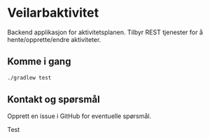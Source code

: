 # Veilarbaktivitet
Backend applikasjon for aktivitetsplanen. Tilbyr REST tjenester for å hente/opprette/endre aktiviteter.

## Komme i gang

```sh
./gradlew test
```

## Kontakt og spørsmål
Opprett en issue i GitHub for eventuelle spørsmål.

Test
